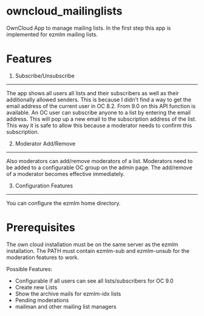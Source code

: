 # owncloud_mailinglists
OwnCloud App to manage mailing lists.
In the first step this app is implemented for ezmlm mailing lists.

Features
========
1. Subscribe/Unsubscribe
------------------------
The app shows all users all lists and their subscribers as well as their additionally allowed senders. This is because I didn't find a way to get the email address of the current user in OC 8.2. From 9.0 on this API function is available.
An OC user can subscribe anyone to a list by entering the email address. This will pop up a new email to the subscription address of the list. This way it is safe to allow this because a moderator needs to confirm this subscription.

2. Moderator Add/Remove
-----------------------
Also moderators can add/remove moderators of a list. Moderators need to be added to a configurable OC group on the admin page.
The add/remove of a moderator becomes effective immediately.

3. Configuration Features
-------------------------

You can configure the ezmlm home directory.


Prerequisites
=============
The own cloud installation must be on the same server as the ezmlm installation.
The PATH must contain ezmlm-sub and ezmlm-unsub for the moderation features to work.

Possible Features:
- Configurable if all users can see all lists/subscribers for OC 9.0
- Create new Lists
- Show the archive mails for ezmlm-idx lists
- Pending moderations
- mailman and other mailing list managers
